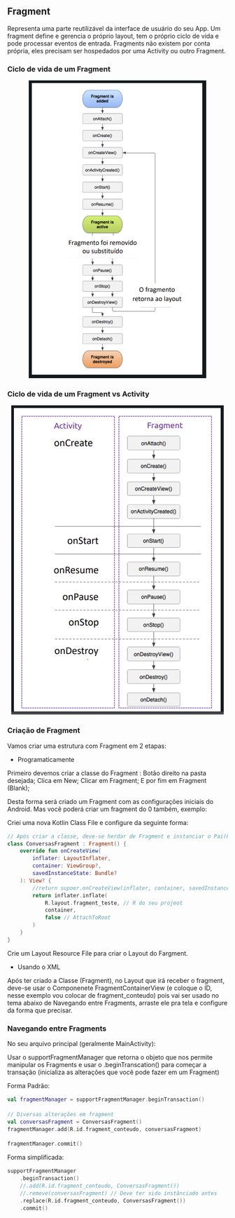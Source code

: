 ## Fragment

Representa uma parte reutilizável da interface de usuário do seu App. Um fragment define e gerencia
o próprio layout, tem o próprio ciclo de vida e pode processar eventos de entrada. Fragments não
existem por conta própria, eles precisam ser hospedados por uma Activity ou outro Fragment.

### Ciclo de vida de um Fragment

<div align="center">
  <img
  src="../../../../../res/drawable/fragment_lifecycle.PNG"
  alt="Fragment lifecycle image"
  />
</div>

### Ciclo de vida de um Fragment vs Activity

<div align="center">
  <img
  src="../../../../../res/drawable/activity_vs_fragment_lifecycle.PNG"
  alt="Activity vs fragment lifecycle image"
  />
</div>

### Criação de Fragment

Vamos criar uma estrutura com Fragment em 2 etapas:

- Programaticamente

Primeiro devemos criar a classe do Fragment :
Botão direito na pasta desejada;
Clica em New;
Clicar em Fragment;
E por fim em Fragment (Blank);

Desta forma será criado um Fragment com as configurações iniciais do Android. Mas você poderá criar
um fragment do 0 também, exemplo:

Criei uma nova Kotlin Class File e configure da seguinte forma:

```kotlin
// Após criar a classe, deve-se herdar de Fragment e instanciar o Pai(Fragment)
class ConversasFragment : Fragment() {
	override fun onCreateView(
		inflater: LayoutInflater,
		container: ViewGroup?,
		savedInstanceState: Bundle?
	): View? {
		//return supoer.onCreateView(inflater, container, savedInstanceState)
		return inflater.inflate(
			R.layout.fragment_teste, // R do seu projeot
			container,
			false // AttachToRoot
		)
	}
}
```

Crie um Layout Resource File para criar o Layout do Fargment.

- Usando o XML

Após ter criado a Classe (Fragment), no Layout que irá receber o fragment, deve-se usar o
Componenete FragmentContainerView (e coloque o ID, nesse exemplo vou colocar de fragment_conteudo)
pois vai ser usado no tema abaixo de Navegando entre Fragments, arraste ele pra tela e configure da
forma que precisar.

### Navegando entre Fragments

No seu arquivo principal (geralmente MainActivity):

Usar o supportFragmentManager que retorna o objeto que nos permite manipular os Fragments
e usar o .beginTranscation() para começar a transação (inicializa as alterações que você pode fazer
em um Fragment)

Forma Padrão:

```kotlin
val fragmentManager = supportFragmentManager.beginTransaction()

// Diversas alterações em fragment
val conversasFragment = ConversasFragment()
fragmentManager.add(R.id.fragment_conteudo, conversasFragment)

fragmentManager.commit()
```

Forma simplificada:

```kotlin
supportFragmentManager
	.beginTransaction()
	//.add(R.id.fragment_conteudo, ConversasFragment())
	//.remove(conversasFragment) // Deve ter sido instânciado antes
	.replace(R.id.fragment_conteudo, ConversasFragment())
	.commit()
```
